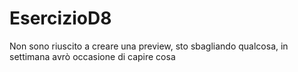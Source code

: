 # EsercizioD8
Non sono riuscito a creare una preview, sto sbagliando qualcosa, in settimana avrò occasione di capire cosa
